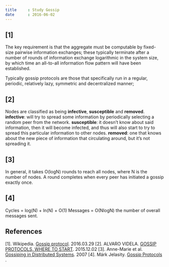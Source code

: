 ```yaml
---
title     : Study Gossip
date      : 2016-06-02
---
```



## [1]
The key requirement is that the aggregate must be computable by fixed-size pairwise information exchanges; these typically terminate after a number of rounds of information exchange logarithmic in the system size, by which time an all-to-all information flow pattern will have been established.

Typically gossip protocols are those that specifically run in a regular, periodic, relatively lazy, symmetric and decentralized manner;


## [2]
Nodes are classified as being __infective__, __susceptible__ and __removed__.
__infective__: will try to spread some information by periodically selecting a random peer from the network.
__susceptible__: it doesn’t know about said information, then it will become infected, and thus will also start to try to spread this particular information to other nodes.
__removed__: one that knows about the new piece of information that circulating around, but it’s not spreading it.


## [3]
In general, it takes O(logN) rounds to reach all nodes, where N is the number of nodes. A round completes when every peer has initiated a gossip
exactly once.


## [4]
Cycles   = log(N) + ln(N) + O(1)
Messages = O(NlogN)    the number of overall messages sent.


## References
[1]. Wikipedia. [Gossip protocol](https://en.wikipedia.org/wiki/Gossip_protocol). 2016.03.29
[2]. ALVARO VIDELA. [GOSSIP PROTOCOLS, WHERE TO START](http://videlalvaro.github.io/2015/12/gossip-protocols.html). 2015.12.02
[3]. Anne-Marie et al. [Gossiping in Distributed Systems](http://www.distributed-systems.net/papers/2007.osr.pdf). 2007
[4]. Márk Jelasity. [Gossip Protocols ](http://www.inf.u-szeged.hu/~jelasity/ddm/gossip.pdf).

